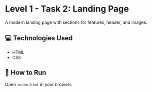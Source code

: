 # Level 1 - Task 2: Landing Page

A modern landing page with sections for features, header, and images.

## 💻 Technologies Used

- HTML
- CSS

## 📂 How to Run

Open `index.html` in your browser.
